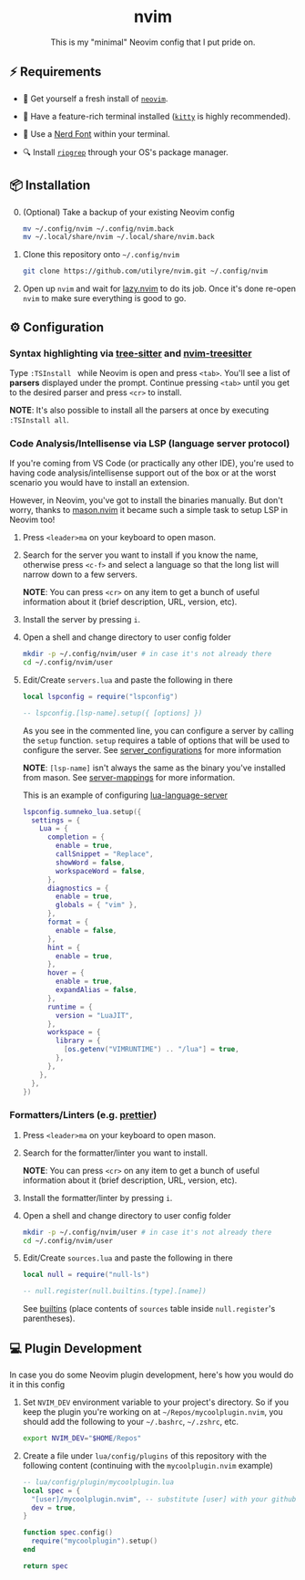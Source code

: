 <h1 align="center">nvim</h1>

<p align="center">
  This is my "minimal" Neovim config that I put pride on.
</p>

## ⚡ Requirements

- 🍺 Get yourself a fresh install of [`neovim`][neovim].

- 📠 Have a feature-rich terminal installed ([`kitty`][kitty] is highly
  recommended).

- 🚀 Use a [Nerd Font][nerdfonts] within your terminal.

- 🔍 Install [`ripgrep`][ripgrep] through your OS's package manager.

[neovim]: https://github.com/neovim/neovim
[kitty]: https://github.com/kovidgoyal/kitty
[nerdfonts]: https://www.nerdfonts.com/
[ripgrep]: https://github.com/BurntSushi/ripgrep

## 📦 Installation

0. (Optional) Take a backup of your existing Neovim config

   ```bash
   mv ~/.config/nvim ~/.config/nvim.back
   mv ~/.local/share/nvim ~/.local/share/nvim.back
   ```

1. Clone this repository onto `~/.config/nvim`

   ```bash
   git clone https://github.com/utilyre/nvim.git ~/.config/nvim
   ```

2. Open up `nvim` and wait for [lazy.nvim][lazy.nvim] to do its job. Once it's
   done re-open `nvim` to make sure everything is good to go.

[lazy.nvim]: https://github.com/folke/lazy.nvim

## ⚙️ Configuration

### Syntax highlighting via [tree-sitter][tree-sitter] and [nvim-treesitter][nvim-treesitter]

Type `:TSInstall ` while Neovim is open and press `<tab>`. You'll see a list of
**parsers** displayed under the prompt. Continue pressing `<tab>` until you get to
the desired parser and press `<cr>` to install.

**NOTE**: It's also possible to install all the parsers at once by executing
`:TSInstall all`.

[tree-sitter]: https://github.com/tree-sitter/tree-sitter
[nvim-treesitter]: https://github.com/nvim-treesitter/nvim-treesitter

### Code Analysis/Intellisense via LSP (language server protocol)

If you're coming from VS Code (or practically any other IDE), you're used to
having code analysis/intellisense support out of the box or at the worst
scenario you would have to install an extension.

However, in Neovim, you've got to install the binaries manually. But don't
worry, thanks to [mason.nvim][mason.nvim] it became such a simple task to setup
LSP in Neovim too!

1. Press `<leader>ma` on your keyboard to open mason.

2. Search for the server you want to install if you know the name, otherwise
   press `<c-f>` and select a language so that the long list will narrow down to
   a few servers.

   **NOTE**: You can press `<cr>` on any item to get a bunch of useful
   information about it (brief description, URL, version, etc).

3. Install the server by pressing `i`.

4. Open a shell and change directory to user config folder

   ```bash
   mkdir -p ~/.config/nvim/user # in case it's not already there
   cd ~/.config/nvim/user
   ```

5. Edit/Create `servers.lua` and paste the following in there

   ```lua
   local lspconfig = require("lspconfig")

   -- lspconfig.[lsp-name].setup({ [options] })
   ```

   As you see in the commented line, you can configure a server by calling the
   `setup` function. `setup` requires a table of options that will be used to
   configure the server. See [server_configurations][server_configurations] for
   more information

   **NOTE**: `[lsp-name]` isn't always the same as the binary you've installed
   from mason. See [server-mappings][server-mappings] for more information.

   This is an example of configuring [lua-language-server][lua-language-server]

   ```lua
   lspconfig.sumneko_lua.setup({
     settings = {
       Lua = {
         completion = {
           enable = true,
           callSnippet = "Replace",
           showWord = false,
           workspaceWord = false,
         },
         diagnostics = {
           enable = true,
           globals = { "vim" },
         },
         format = {
           enable = false,
         },
         hint = {
           enable = true,
         },
         hover = {
           enable = true,
           expandAlias = false,
         },
         runtime = {
           version = "LuaJIT",
         },
         workspace = {
           library = {
             [os.getenv("VIMRUNTIME") .. "/lua"] = true,
           },
         },
       },
     },
   })
   ```

[mason.nvim]: https://github.com/williamboman/mason.nvim
[server_configurations]: https://github.com/neovim/nvim-lspconfig/blob/master/doc/server_configurations.md
[server-mappings]: https://github.com/williamboman/mason-lspconfig.nvim/blob/main/doc/server-mapping.md
[lua-language-server]: https://github.com/sumneko/lua-language-server

### Formatters/Linters (e.g. [prettier][prettier])

1. Press `<leader>ma` on your keyboard to open mason.

2. Search for the formatter/linter you want to install.

   **NOTE**: You can press `<cr>` on any item to get a bunch of useful
   information about it (brief description, URL, version, etc).

3. Install the formatter/linter by pressing `i`.

4. Open a shell and change directory to user config folder

   ```bash
   mkdir -p ~/.config/nvim/user # in case it's not already there
   cd ~/.config/nvim/user
   ```

5. Edit/Create `sources.lua` and paste the following in there

   ```lua
   local null = require("null-ls")

   -- null.register(null.builtins.[type].[name])
   ```

   See [builtins][builtins] (place contents of `sources` table inside
   `null.register`'s parentheses).

[prettier]: https://prettier.io
[builtins]: https://github.com/jose-elias-alvarez/null-ls.nvim/blob/main/doc/BUILTINS.md

## 💻 Plugin Development

In case you do some Neovim plugin development, here's how you would do it in
this config

1. Set `NVIM_DEV` environment variable to your project's directory. So if you
   keep the plugin you're working on at `~/Repos/mycoolplugin.nvim`, you
   should add the following to your `~/.bashrc`, `~/.zshrc`, etc.

   ```bash
   export NVIM_DEV="$HOME/Repos"
   ```

2. Create a file under `lua/config/plugins` of this repository with the
   following content (continuing with the `mycoolplugin.nvim` example)

   ```lua
   -- lua/config/plugin/mycoolplugin.lua
   local spec = {
     "[user]/mycoolplugin.nvim", -- substitute [user] with your github username
     dev = true,
   }

   function spec.config()
     require("mycoolplugin").setup()
   end

   return spec
   ```
